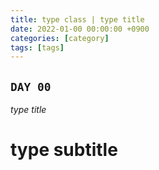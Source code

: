 ```yaml
---
title: type class | type title
date: 2022-01-00 00:00:00 +0900
categories: [category]
tags: [tags]
---
```


## `DAY 00`

*type title*

# type subtitle
